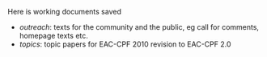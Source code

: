 Here is working documents saved

* _outreach_: texts for the community and the public, eg call for comments, homepage texts etc. 
* _topics_: topic papers for EAC-CPF 2010 revision to EAC-CPF 2.0
